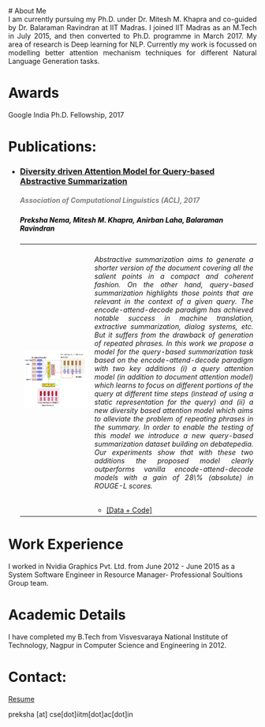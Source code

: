 <head>
<title> Preksha Nema </title>

</head>
# About Me
<div style = "text-align: justify"> I am currently pursuing my Ph.D. under Dr. Mitesh M. Khapra and co-guided by Dr. Balaraman Ravindran at IIT Madras. I joined IIT Madras as an M.Tech in July 2015, and then converted to Ph.D. programme in March 2017. My area of research is Deep learning for NLP. Currently my work is focussed on modelling better attention mechanism techniques for different Natural Language Generation tasks.
</div>

# Awards
Google India Ph.D. Fellowship, 2017

# Publications:
<ul><li> <a href="https://arxiv.org/abs/1704.08300"><h3>Diversity driven Attention Model for Query-based Abstractive Summarization</h3></a><font color="grey"><h5><i><b> Association of Computational Linguistics (ACL), 2017</b></i></h5></font>
   <font color="black"><h5> Preksha Nema, Mitesh M. Khapra, Anirban Laha, Balaraman Ravindran </h5></font>
<table width="100%" align="center" border="0" cellspacing="0">
    <tr>
      <td width="30%">
      <img src='/images/query.png'>         
      </td>
      <td valign="top" width="70%"> 
        <div style = "text-align: justify"> <h6> Abstractive summarization aims to generate a shorter version of the document covering all the salient points in a compact and coherent fashion. On the other hand, query-based summarization highlights those points that are relevant in the context of a given query. The encode-attend-decode paradigm has achieved notable success in machine translation, extractive summarization, dialog systems, etc. But it suffers from the drawback of generation of repeated phrases. In this work we propose a model for the query-based summarization task based on the encode-attend-decode paradigm with two key additions (i) a query attention model (in addition to document attention model) which learns to focus on different portions of the query at different time steps (instead of using a static representation for the query) and (ii) a new diversity based attention model which aims to alleviate the problem of repeating phrases in the summary. In order to enable the testing of this model we introduce a new query-based summarization dataset building on debatepedia. Our experiments show that with these two additions the proposed model clearly outperforms vanilla encode-attend-decode models with a gain of 28\% (absolute) in ROUGE-L scores.</h6></div>
        <ul>
        <li><a href="https://github.com/PrekshaNema25/diversity_based_attention"> [Data + Code] </a></li>
        </ul></td></tr>
   </table>
   </li></ul>
   
# Work Experience
I worked in Nvidia Graphics Pvt. Ltd. from June 2012 - June 2015 as a System Software Engineer in Resource Manager- Professional Soultions Group team.

# Academic Details
I have completed my B.Tech from Visvesvaraya National Institute of Technology, Nagpur in Computer Science and Engineering in 2012.

# Contact:

[Resume](pdfs/resume.pdf)

preksha [at] cse[dot]iitm[dot]ac[dot]in
